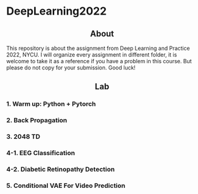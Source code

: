 # DeepLearning2022

## <div align="center">About</div>
This repository is about the assignment from Deep Learning and Practice 2022, NYCU. I will organize every assignment in different folder, it is welcome to take it as a reference if you have a problem in this course. But please do not copy for your submission. Good luck!

## <div align="center">Lab</div>

### 1. Warm up: Python + Pytorch
### 2. Back Propagation
### 3. 2048 TD
### 4-1. EEG Classification
### 4-2. Diabetic Retinopathy Detection
### 5. Conditional VAE For Video Prediction
